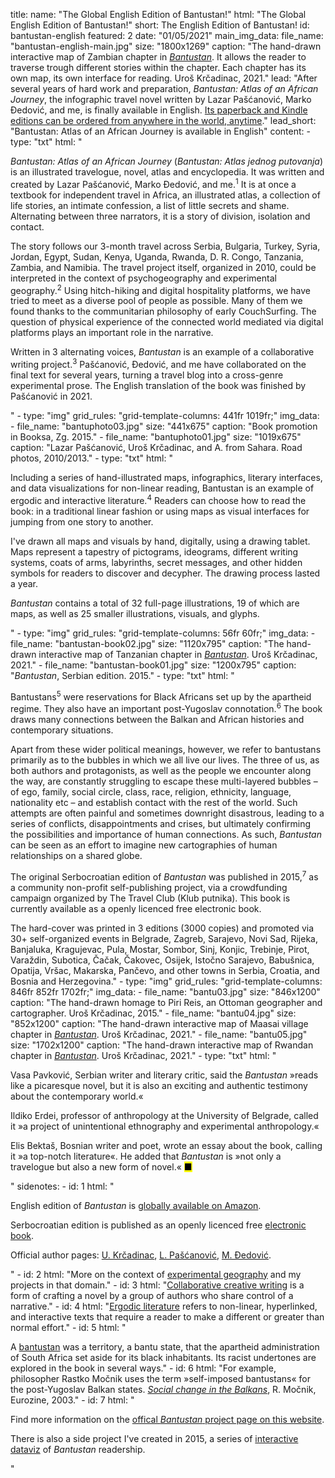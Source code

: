 title: 
    name: "The Global English Edition of Bantustan!"
    html: "The Global English Edition of Bantustan!"
    short: The English Edition of Bantustan!
id: bantustan-english
featured: 2
date: "01/05/2021"
main_img_data:
    file_name: "bantustan-english-main.jpg"
    size: "1800x1269"
    caption: "The hand-drawn interactive map of Zambian chapter in <em><a href='https://www.amazon.com/Bantustn-African-Journey-Lazar-Pascanovic/dp/B093B4M61M/' target='_blank'>Bantustan</a></em>. It allows the reader to traverse trough different stories within the chapter. Each chapter has its own map, its own interface for reading. Uroš Krčadinac, 2021."
lead: "After several years of hard work and preparation, <em>Bantustan: Atlas of an African Journey</em>, the infographic travel novel written by Lazar Pašćanović, Marko Đedović, and me, is finally available in English. <a href='https://www.amazon.com/Bantustn-African-Journey-Lazar-Pascanovic/dp/B093B4M61M/' target='_blank'>Its paperback and Kindle editions can be ordered from anywhere in the world, anytime</a>."
lead_short: "Bantustan: Atlas of an African Journey is available in English"
content:
    - type: "txt"
      html: "<p><em>Bantustan: Atlas of an African Journey</em> (<em>Bantustan: Atlas jednog putovanja</em>) is an illustrated travelogue, novel, atlas and encyclopedia. It was written and created by Lazar Pašćanović, Marko Đedović, and me.<sup id='s1'>1</sup> It is at once a textbook for independent travel in Africa, an illustrated atlas, a collection of life stories, an intimate confession, a list of little secrets and shame. Alternating between three narrators, it is a story of division, isolation and contact.</p>
      <p>The story follows our 3-month travel across Serbia, Bulgaria, Turkey, Syria, Jordan, Egypt, Sudan, Kenya, Uganda, Rwanda, D. R. Congo, Tanzania, Zambia, and Namibia. The travel project itself, organized in 2010, could be interpreted in the context of psychogeography and experimental geography.<sup id='s2'>2</sup> Using hitch-hiking and digital hospitality platforms, we have tried to meet as a diverse pool of people as possible. Many of them we found thanks to the communitarian philosophy of early CouchSurfing. The question of physical experience of the connected world mediated via digital platforms plays an important role in the narrative.</p>
      <p>Written in 3 alternating voices, <em>Bantustan</em> is an example of a collaborative writing project.<sup id='s3'>3</sup> Pašćanović, Đedović, and me have collaborated on the final text for several years, turning a travel blog into a cross-genre experimental prose. The English translation of the book was finished by Pašćanović in 2021.</p>"
    - type: "img"
      grid_rules: "grid-template-columns: 441fr 1019fr;"
      img_data:
        - file_name: "bantuphoto03.jpg"
          size: "441x675"
          caption: "Book promotion in Booksa, Zg. 2015."
        - file_name: "bantuphoto01.jpg"
          size: "1019x675"
          caption: "Lazar Pašćanović, Uroš Krčadinac, and A. from Sahara. Road photos, 2010/2013."
    - type: "txt"
      html: "<p>Including a series of hand-illustrated maps, infographics, literary interfaces, and data visualizations for non-linear reading, <span class='italic-style'>Bantustan</span> is an example of ergodic and interactive literature.<sup id='s4'>4</sup> Readers can choose how to read the book: in a traditional linear fashion or using maps as visual interfaces for jumping from one story to another.</p>
      <p>I've drawn all maps and visuals by hand, digitally, using a drawing tablet. Maps represent a tapestry of pictograms, ideograms, different writing systems, coats of arms, labyrinths, secret messages, and other hidden symbols for readers to discover and decypher. The drawing process lasted a year.</p>
      <p><em>Bantustan</em> contains a total of 32 full-page illustrations, 19 of which are maps, as well as 25 smaller illustrations, visuals, and glyphs.</p>"
    - type: "img"
      grid_rules: "grid-template-columns: 56fr 60fr;"
      img_data:
        - file_name: "bantustan-book02.jpg"
          size: "1120x795"
          caption: "The hand-drawn interactive map of Tanzanian chapter in <em><a href='https://www.amazon.com/Bantustn-African-Journey-Lazar-Pascanovic/dp/B093B4M61M/' target='_blank'>Bantustan</a></em>. Uroš Krčadinac, 2021."
        - file_name: "bantustan-book01.jpg"
          size: "1200x795"
          caption: "<em>Bantustan</em>, Serbian edition. 2015."
    - type: "txt"
      html: "<p>Bantustans<sup id='s5'>5</sup> were reservations for Black Africans set up by the apartheid regime. They also have an important post-Yugoslav connotation.<sup id='s6'>6</sup> The book draws many connections between the Balkan and African histories and contemporary situations.</p>
      <p>Apart from these wider political meanings, however, we refer to bantustans primarily as to the bubbles in which we all live our lives. The three of us, as both authors and protagonists, as well as the people we encounter along the way, are constantly struggling to escape these multi-layered bubbles – of ego, family, social circle, class, race, religion, ethnicity, language, nationality etc – and establish contact with the rest of the world. Such attempts are often painful and sometimes downright disastrous, leading to a series of conflicts, disappointments and crises, but ultimately confirming the possibilities and importance of human connections. As such, <em>Bantustan</em> can be seen as an effort to imagine new cartographies of human relationships on a shared globe.</p> 
      <p>The original Serbocroatian edition of <em>Bantustan</em> was published in 2015,<sup id='s7'>7</sup> as a community non-profit self-publishing project, via a crowdfunding campaign organized by The Travel Club (Klub putnika). This book is currently available as a openly licenced free electronic book.</p>
      <p>The hard-cover was printed in 3 editions (3000 copies) and promoted via 30+ self-organized events in Belgrade, Zagreb, Sarajevo, Novi Sad, Rijeka, Banjaluka, Kragujevac, Pula, Mostar, Sombor, Sinj, Konjic, Trebinje, Pirot, Varaždin, Subotica, Čačak, Čakovec, Osijek, Istočno Sarajevo, Babušnica, Opatija, Vršac, Makarska, Pančevo, and other towns in Serbia, Croatia, and Bosnia and Herzegovina."
    - type: "img"
      grid_rules: "grid-template-columns: 846fr 852fr 1702fr;"
      img_data:
        - file_name: "bantu03.jpg"
          size: "846x1200"
          caption: "The hand-drawn homage to Piri Reis, an Ottoman geographer and cartographer. Uroš Krčadinac, 2015."
        - file_name: "bantu04.jpg"
          size: "852x1200"
          caption: "The hand-drawn interactive map of Maasai village chapter in <em><a href='https://www.amazon.com/Bantustn-African-Journey-Lazar-Pascanovic/dp/B093B4M61M/' target='_blank'>Bantustan</a></em>. Uroš Krčadinac, 2021."
        - file_name: "bantu05.jpg"
          size: "1702x1200"
          caption: "The hand-drawn interactive map of Rwandan chapter in <em><a href='https://www.amazon.com/Bantustn-African-Journey-Lazar-Pascanovic/dp/B093B4M61M/' target='_blank'>Bantustan</a></em>. Uroš Krčadinac, 2021."
    - type: "txt"
      html: "<p>Vasa Pavković, Serbian writer and literary critic, said the <em>Bantustan</em> »reads like a picaresque novel, but it is also an exciting and authentic testimony about the contemporary world.«</p><p>Ildiko Erdei, professor of anthropology at the University of Belgrade, called it »a project of unintentional ethnography and experimental anthropology.«</p><p>Elis Bektaš, Bosnian writer and poet, wrote an essay about the book, calling it »a top-notch literature«. He added that <em>Bantustan</em> is »not only a travelogue but also a new form of novel.« <mark>&#9632;</mark></p>"
sidenotes:
    - id: 1
      html: "<p>English edition of <em>Bantustan</em> is <a href='https://www.amazon.com/Lazar-Pascanovic/e/B0933FH8RS/' target='_blank'>globally available on Amazon</a>.</p><p>Serbocroatian edition is published as an openly licenced free <a href='/download/books/Bantustan.pdf' target='_blank'>electronic book</a>.</p><p>Official author pages: <a href='https://www.amazon.com/Uros-Krcadinac/e/B093QGR5BS/' target='_blank'>U. Krčadinac</a>, <a href='https://www.amazon.com/Lazar-Pascanovic/e/B0933FH8RS/' target='_blank'>L. Pašćanović</a>, <a href='https://www.amazon.com/Marko-Djedovic/e/B0936V89ZF/' target='_blank'>M. Đedović</a>.</p>"
    - id: 2
      html: "More on the context of <a href='/work/projects/category/geography'>experimental geography</a> and my projects in that domain."
    - id: 3
      html: "<a href='https://en.wikipedia.org/wiki/Collaborative_fiction' target='_blank'>Collaborative creative writing</a> is a form of crafting a novel by a group of authors who share control of a narrative."
    - id: 4
      html: "<a href='https://www.articleworld.org/index.php/Ergodic_literature' target='_blank'>Ergodic literature</a> refers to non-linear, hyperlinked, and interactive texts that require a reader to make a different or greater than normal effort."
    - id: 5
      html: "<p>A <a href='https://en.wikipedia.org/wiki/Bantustan' target='_blank'>bantustan</a> was a territory, a bantu state, that the apartheid administration of South Africa set aside for its black inhabitants. Its racist undertones are explored in the book in several ways."
    - id: 6
      html: "For example, philosopher Rastko Močnik uses the term »self-imposed bantustans« for the post-Yugoslav Balkan states. <em><a href='http://monumenttotransformation.org/atlas-of-transformation/html/b/balkans/social-change-in-the-balkans-rastko-mocnik.html' target='_blank'>Social change in the Balkans</a></em>, R. Močnik, Eurozine, 2003."
    - id: 7
      html: "<p>Find more information on the <a href='/work/projects/bantustan-book'>offical <em>Bantustan</em> project page on this website</a>.</p><p>There is also a side project I've created in 2015, a series of <a href='/work/projects/bantustan-dataviz/'>interactive dataviz</a> of <em>Bantustan</em> readership.</p>"